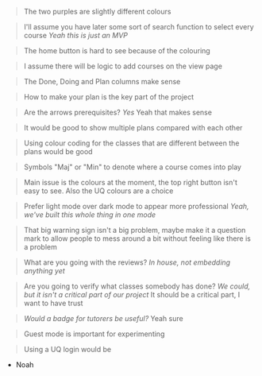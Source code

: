 > The two purples are slightly different colours

> I'll assume you have later some sort of search function to select every course
*Yeah this is just an MVP*

> The home button is hard to see because of the colouring

> I assume there will be logic to add courses on the view page

> The Done, Doing and Plan columns make sense

> How to make your plan is the key part of the project

> Are the arrows prerequisites?
*Yes*
> Yeah that makes sense

> It would be good to show multiple plans compared with each other

> Using colour coding for the classes that are different between the plans would be good

> Symbols "Maj" or "Min" to denote where a course comes into play

> Main issue is the colours at the moment, the top right button isn't easy to see.
Also the UQ colours are a choice

> Prefer light mode over dark mode to appear more professional
*Yeah, we've built this whole thing in one mode*

> That big warning sign isn't a big problem, maybe make it a question mark to allow people to mess around
a bit without feeling like there is a problem

> What are you going with the reviews?
*In house, not embedding anything yet*

> Are you going to verify what classes somebody has done?
*We could, but it isn't a critical part of our project*
It should be a critical part, I want to have trust

> *Would a badge for tutorers be useful?*
Yeah sure

> Guest mode is important for experimenting

> Using a UQ login would be

- Noah